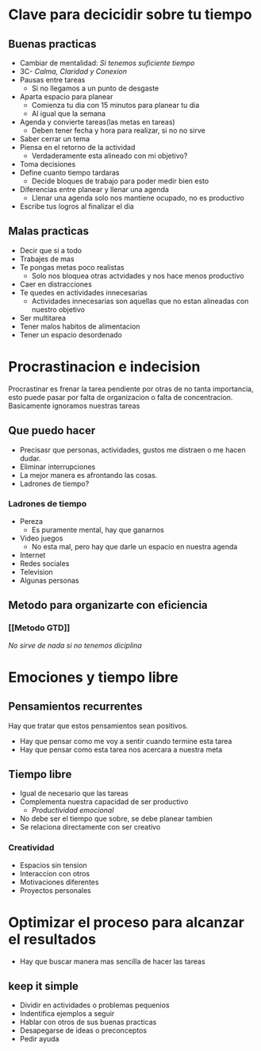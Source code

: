 # Clave para decicidir sobre tu tiempo
## Buenas practicas
- Cambiar de mentalidad: *Si tenemos suficiente tiempo*
- 3C- *Calma, Claridad y Conexion*
- Pausas entre tareas
	- Si no llegamos a un punto de desgaste
- Aparta espacio para planear
	- Comienza tu dia con 15 minutos para planear tu dia
	- Al igual que la semana
- Agenda y convierte tareas(las metas en tareas)
	- Deben tener fecha y hora para realizar, si no no sirve
- Saber cerrar un tema
- Piensa en el retorno de la actividad
	- Verdaderamente esta alineado con mi objetivo?
- Toma decisiones
- Define cuanto tiempo tardaras
	- Decide bloques de trabajo para poder medir bien esto
- Diferencias entre planear y llenar una agenda
	- Llenar una agenda solo nos mantiene ocupado, no es productivo
- Escribe tus logros al finalizar el dia

## Malas practicas
- Decir que si a todo
- Trabajes de mas
- Te pongas metas poco realistas
	- Solo nos bloquea otras actvidades y nos hace menos productivo
- Caer en distracciones
- Te quedes en actividades innecesarias
	- Actividades innecesarias son aquellas que no estan alineadas con nuestro objetivo
- Ser multitarea
- Tener malos habitos de alimentacion
- Tener un espacio desordenado

# Procrastinacion e indecision

Procrastinar es frenar la tarea pendiente por otras de no tanta importancia, esto puede pasar por falta de organizacion o falta de concentracion. Basicamente ignoramos nuestras tareas

## Que puedo hacer
- Precisasr que personas, actividades, gustos me distraen o me hacen dudar.
- Eliminar interrupciones
- La mejor manera es afrontando las cosas.
- Ladrones de tiempo?
### Ladrones de tiempo
- Pereza
	- Es puramente mental, hay que ganarnos
- Video juegos
	- No esta mal, pero hay que darle un espacio en nuestra agenda
- Internet
- Redes sociales
- Television
- Algunas personas

## Metodo para organizarte con eficiencia
### [[Metodo GTD]]
*No sirve de nada si no tenemos diciplina*


# Emociones y tiempo libre
## Pensamientos recurrentes
Hay que tratar que estos pensamientos sean positivos.
- Hay que pensar como me voy a sentir cuando termine esta tarea
- Hay que pensar como esta tarea nos acercara a nuestra meta

## Tiempo libre
- Igual de necesario que las tareas
- Complementa nuestra capacidad de ser productivo
	- *Productividad emocional*
- No debe ser el tiempo que sobre, se debe planear tambien
- Se relaciona directamente con ser creativo
### Creatividad
- Espacios sin tension
- Interaccion con otros 
- Motivaciones diferentes
- Proyectos personales

# Optimizar el proceso para alcanzar el resultados

- Hay que buscar manera mas sencilla de hacer las tareas
## keep it simple
- Dividir en actividades o problemas pequenios 
- Indentifica ejemplos a seguir
- Hablar con otros de sus buenas practicas
- Desapegarse de ideas o preconceptos
- Pedir ayuda